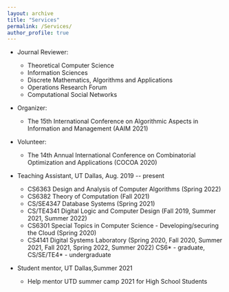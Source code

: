 ```yaml
---
layout: archive
title: "Services"
permalink: /Services/
author_profile: true
---
```


* Journal Reviewer:
    * Theoretical Computer Science
    * Information Sciences
    * Discrete Mathematics, Algorithms and Applications
    * Operations Research Forum
    * Computational Social Networks
   
* Organizer:
    * The 15th International Conference on Algorithmic Aspects in Information and Management (AAIM 2021) 
  
* Volunteer:
    * The 14th Annual International Conference on Combinatorial Optimization and Applications (COCOA 2020)
 
* Teaching Assistant, UT Dallas, Aug. 2019 -- present
    * CS6363 Design and Analysis of Computer Algorithms (Spring 2022)
    * CS6382 Theory of Computation (Fall 2021)
    * CS/SE4347 Database Systems (Spring 2021)
    * CS/TE4341 Digital Logic and Computer Design (Fall 2019, Summer 2021, Summer 2022)
    * CS6301 Special Topics in Computer Science - Developing/securing the Cloud (Spring 2020)
    * CS4141 Digital Systems Laboratory (Spring 2020, Fall 2020, Summer 2021, Fall 2021, Spring 2022, Summer 2022)
   CS6* - graduate, CS/SE/TE4* - undergraduate

* Student mentor, UT Dallas,Summer 2021
    * Help mentor UTD summer camp 2021 for High School Students 
  
 
